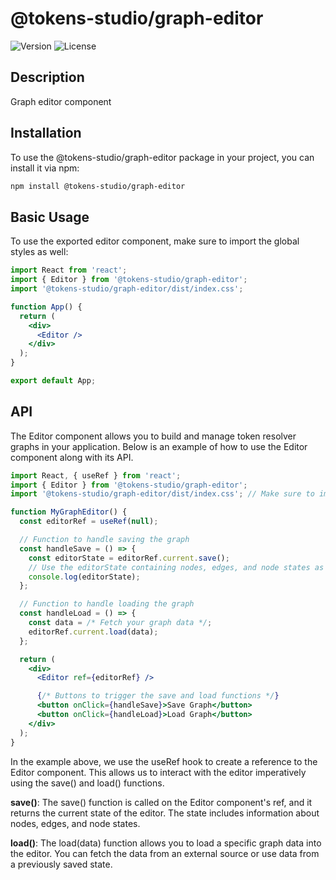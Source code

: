 # @tokens-studio/graph-editor

![Version](https://img.shields.io/npm/v/@tokens-studio/graph-editor.svg)
![License](https://img.shields.io/npm/l/@tokens-studio/graph-editor.svg)

## Description

Graph editor component 

## Installation

To use the @tokens-studio/graph-editor package in your project, you can install it via npm:

```bash
npm install @tokens-studio/graph-editor
```

## Basic Usage
To use the exported editor component, make sure to import the global styles as well:

```jsx
import React from 'react';
import { Editor } from '@tokens-studio/graph-editor';
import '@tokens-studio/graph-editor/dist/index.css';

function App() {
  return (
    <div>
      <Editor />
    </div>
  );
}

export default App;

```

## API

The Editor component allows you to build and manage token resolver graphs in your application. Below is an example of how to use the Editor component along with its API.

```jsx
import React, { useRef } from 'react';
import { Editor } from '@tokens-studio/graph-editor';
import '@tokens-studio/graph-editor/dist/index.css'; // Make sure to import the global styles

function MyGraphEditor() {
  const editorRef = useRef(null);

  // Function to handle saving the graph
  const handleSave = () => {
    const editorState = editorRef.current.save();
    // Use the editorState containing nodes, edges, and node states as needed
    console.log(editorState);
  };

  // Function to handle loading the graph
  const handleLoad = () => {
    const data = /* Fetch your graph data */;
    editorRef.current.load(data);
  };

  return (
    <div>
      <Editor ref={editorRef} />

      {/* Buttons to trigger the save and load functions */}
      <button onClick={handleSave}>Save Graph</button>
      <button onClick={handleLoad}>Load Graph</button>
    </div>
  );
}

```

In the example above, we use the useRef hook to create a reference to the Editor component. This allows us to interact with the editor imperatively using the save() and load() functions.

**save()**: The save() function is called on the Editor component's ref, and it returns the current state of the editor. The state includes information about nodes, edges, and node states.

**load()**: The load(data) function allows you to load a specific graph data into the editor. You can fetch the data from an external source or use data from a previously saved state.
